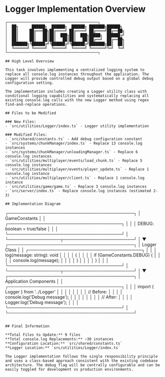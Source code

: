# Logger Implementation Overview

```
┌─────────────────────────────────────────┐
│  ██╗      ██████╗  ██████╗  ██████╗ ███████╗██████╗ 
│  ██║     ██╔═══██╗██╔════╝ ██╔════╝ ██╔════╝██╔══██╗
│  ██║     ██║   ██║██║  ███╗██║  ███╗█████╗  ██████╔╝
│  ██║     ██║   ██║██║   ██║██║   ██║██╔══╝  ██╔══██╗
│  ███████╗╚██████╔╝╚██████╔╝╚██████╔╝███████╗██║  ██║
│  ╚══════╝ ╚═════╝  ╚═════╝  ╚═════╝ ╚══════╝╚═╝  ╚═╝
└─────────────────────────────────────────┐

## High Level Overview

This task involves implementing a centralized logging system to replace all console.log instances throughout the application. The Logger will provide controlled debug output based on a global debug configuration setting.

The implementation includes creating a Logger utility class with conditional logging capabilities and systematically replacing all existing console.log calls with the new Logger method using regex find-and-replace operations.

## Files to be Modified

### New Files:
- `src/utilities/Logger/index.ts` - Logger utility implementation

### Modified Files:
- `src/shared/constants.ts` - Add debug configuration constant
- `src/systems/chunkManager/index.ts` - Replace 13 console.log instances
- `src/systems/chunkManager/unloadingManager.ts` - Replace 6 console.log instances  
- `src/utilities/multiplayer/events/load_chunk.ts` - Replace 5 console.log instances
- `src/utilities/multiplayer/events/player_update.ts` - Replace 1 console.log instance
- `src/utilities/multiplayer/client.ts` - Replace 1 console.log instance
- `src/utilities/game/game.ts` - Replace 3 console.log instances
- `src/server/index.ts` - Replace console.log instances (estimated 2-3)

## Implementation Diagram

```
┌─────────────────────────────────────────┐
│         GameConstants                    │
│  ┌─────────────────────────────────────┐ │
│  │  DEBUG: boolean = true/false        │ │
│  └─────────────────────────────────────┘ │
└─────────────────┬───────────────────────┘
                  │
                  ▼
┌─────────────────────────────────────────┐
│         Logger Class                     │
│  ┌─────────────────────────────────────┐ │
│  │  log(message: string): void         │ │
│  │  {                                  │ │
│  │    if (GameConstants.DEBUG) {       │ │
│  │      console.log(message);          │ │
│  │    }                                │ │
│  │  }                                  │ │
│  └─────────────────────────────────────┘ │
└─────────────────┬───────────────────────┘
                  │
                  ▼
┌─────────────────────────────────────────┐
│      Application Components             │
│  ┌─────────────────────────────────────┐ │
│  │  import { Logger } from '../Logger' │ │
│  │                                     │ │
│  │  // Before:                         │ │
│  │  console.log('Debug message');      │ │
│  │                                     │ │
│  │  // After:                          │ │
│  │  Logger.log('Debug message');       │ │
│  └─────────────────────────────────────┘ │
└─────────────────────────────────────────┘
```

## Final Information

**Total Files to Update:** 9 files  
**Total console.log Replacements:** ~30 instances  
**Configuration Location:** `src/shared/constants.ts`  
**Logger Location:** `src/utilities/Logger/index.ts`  

The Logger implementation follows the single responsibility principle and uses a class-based approach consistent with the existing codebase architecture. The debug flag will be centrally configurable and can be easily toggled for development vs production environments.
